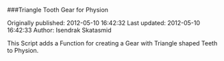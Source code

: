 ###Triangle Tooth Gear for Physion

Originally published: 2012-05-10 16:42:32
Last updated: 2012-05-10 16:42:33
Author: Isendrak Skatasmid

This Script adds a Function for creating a Gear with Triangle shaped Teeth to Physion.